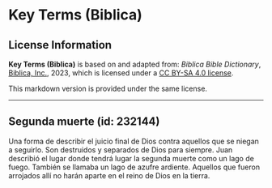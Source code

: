 # Key Terms (Biblica)

## License Information

**Key Terms (Biblica)** is based on and adapted from: _Biblica Bible Dictionary_, [Biblica, Inc.](https://www.biblica.com/), 2023, which is licensed under a [CC BY-SA 4.0 license](https://creativecommons.org/licenses/by-sa/4.0/legalcode.en).

This markdown version is provided under the same license.



--------------------------------

## Segunda muerte (id: 232144)

Una forma de describir el juicio final de Dios contra aquellos que se niegan a seguirlo. Son destruidos y separados de Dios para siempre. Juan describió el lugar donde tendrá lugar la segunda muerte como un lago de fuego. También se llamaba un lago de azufre ardiente. Aquellos que fueron arrojados allí no harán aparte en el reino de Dios en la tierra.


